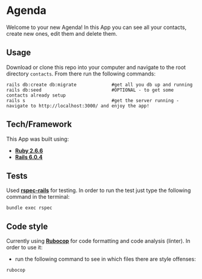 # Agenda

Welcome to your new Agenda! In this App you can see all your contacts, create new ones, edit them and delete them.


## Usage
Download or clone this repo into your computer and navigate to the root directory `contacts`.
From there run the following commands:
```
rails db:create db:migrate             #get all you db up and running
rails db:seed                          #OPTIONAL - to get some contacts already setup
rails s                                #get the server running - navigate to http://localhost:3000/ and enjoy the app!
```

## Tech/Framework
This App was built using:
- **[Ruby 2.6.6](https://www.ruby-lang.org/en/)**
- **[Rails 6.0.4](https://rubyonrails.org/)**

## Tests
Used **[rspec-rails](https://github.com/rspec/rspec-rails)** for testing.
In order to run the test just type the following command in the terminal:
```
bundle exec rspec
```

## Code style
Currently using **[Rubocop](https://github.com/rubocop-hq/rubocop/blob/master/README.md)** for code formatting and code analysis (linter).
In order to use it:
- run the following command to see in which files there are style offenses:
```
rubocop
```
